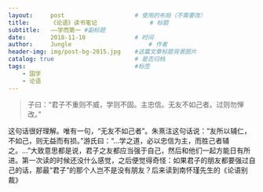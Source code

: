 ```yaml
---
layout:     post                    # 使用的布局（不需要改）
title:      《论语》读书笔记               # 标题 
subtitle:   ——学而第一 #副标题
date:       2018-11-10              # 时间
author:     Jungle                      # 作者
header-img: img/post-bg-2015.jpg    #这篇文章标题背景图片
catalog: true                       # 是否归档
tags:                               #标签
    - 国学 
    - 论语
---
```



>子曰：“君子不重则不威，学则不固。主忠信。无友不如己者。过则勿惮改。”
  
这句话很好理解。唯有一句，“无友不如己者”。朱熹注这句话说：“友所以辅仁，不如己，则无益而有损。”游氏曰：“...学之道，必以忠信为主，而胜己者辅之。...”大致意思都是说，君子之友都应当强于自己，然后和他们一起方能日有所进。第一次读的时候还没什么感觉，之后便觉得奇怪：如果君子的朋友都要强过自己的话，那最“君子”的那个人岂不是没有朋友？后来读到南怀瑾先生的《论语别裁》
